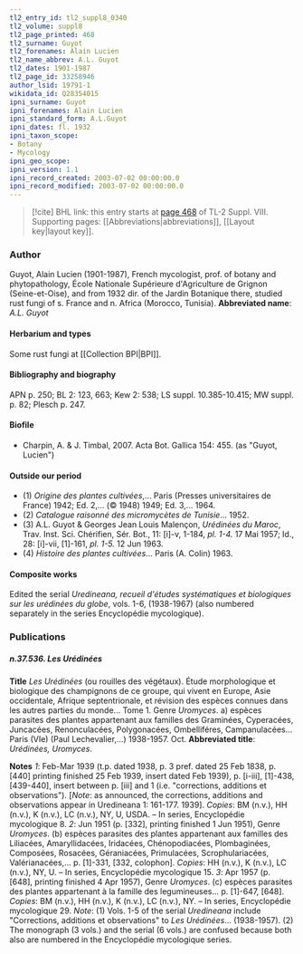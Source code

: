 ```yaml
---
tl2_entry_id: tl2_suppl8_0340
tl2_volume: suppl8
tl2_page_printed: 468
tl2_surname: Guyot
tl2_forenames: Alain Lucien
tl2_name_abbrev: A.L. Guyot
tl2_dates: 1901-1987
tl2_page_id: 33258946
author_lsid: 19791-1
wikidata_id: Q28354015
ipni_surname: Guyot
ipni_forenames: Alain Lucien
ipni_standard_form: A.L.Guyot
ipni_dates: fl. 1932
ipni_taxon_scope: 
- Botany
- Mycology
ipni_geo_scope: 
ipni_version: 1.1
ipni_record_created: 2003-07-02 00:00:00.0
ipni_record_modified: 2003-07-02 00:00:00.0
---
```



> [!cite] BHL link: this entry starts at [page 468](https://www.biodiversitylibrary.org/page/33258946) of TL-2 Suppl. VIII.
> Supporting pages: [[Abbreviations|abbreviations]], [[Layout key|layout key]].

### Author

Guyot, Alain Lucien (1901-1987), French mycologist, prof. of botany and phytopathology, École Nationale Supérieure d'Agriculture de Grignon (Seine-et-Oise), and from 1932 dir. of the Jardin Botanique there, studied rust fungi of s. France and n. Africa (Morocco, Tunisia). 
**Abbreviated name**: *A.L. Guyot*

#### Herbarium and types

Some rust fungi at [[Collection BPI|BPI]].

#### Bibliography and biography

APN p. 250; BL 2: 123, 663; Kew 2: 538; LS suppl. 10.385-10.415; MW suppl. p. 82; Plesch p. 247.

#### Biofile

- Charpin, A. & J. Timbal, 2007. Acta Bot. Gallica 154: 455. (as "Guyot, Lucien")

#### Outside our period

- (1) *Origine des plantes cultivées*,... Paris (Presses universitaires de France) 1942; Ed. 2,... (© 1948) 1949; Ed. 3,... 1964.
- (2) *Catalogue raisonné des micromycètes de Tunisie*... 1952.
- (3) A.L. Guyot & Georges Jean Louis Malençon, *Urédinées du Maroc*, Trav. Inst. Sci. Chérifien, Sér. Bot., 11: \[i\]-v, 1-184, *pl. 1-4.* 17 Mai 1957; Id., 28: \[i\]-vii, \[1\]-161, *pl. 1-5.* 12 Jun 1963.
- (4) *Histoire des plantes cultivées*... Paris (A. Colin) 1963.

#### Composite works

Edited the serial *Uredineana, recueil d'études systématiques et biologiques sur les urédinées du globe*, vols. 1-6, (1938-1967) (also numbered separately in the series Encyclopédie mycologique).

### Publications

##### n.37.536. Les Urédinées

**Title**
*Les Urédinées* (ou rouilles des végétaux). Étude morphologique et biologique des champignons de ce groupe, qui vivent en Europe, Asie occidentale, Afrique septentrionale, et révision des espèces connues dans les autres parties du monde... Tome 1. Genre *Uromyces*. a) espèces parasites des plantes appartenant aux familles des Graminées, Cyperacées, Juncacées, Renonculacées, Polygonacées, Ombelliféres, Campanulacées... Paris (VIe) (Paul Lechevalier,...) 1938-1957. Oct.
**Abbreviated title**: *Urédinées, Uromyces*.

**Notes**
*1*: Feb-Mar 1939 (t.p. dated 1938, p. 3 pref. dated 25 Feb 1838, p. \[440\] printing finished 25 Feb 1939, insert dated Feb 1939), p. \[i-iii\], \[1\]-438, \[439-440\], insert between p. \[iii\] and 1 (i.e. "corrections, additions et observations"). \[*Note*: as announced, the corrections, additions and observations appear in Uredineana 1: 161-177. 1939\]. *Copies*: BM (n.v.), HH (n.v.), K (n.v.), LC (n.v.), NY, U, USDA. – In series, Encyclopédie mycologique 8.
*2*: Jun 1951 (p. \[332\], printing finished 1 Jun 1951), Genre *Uromyces*. (b) espèces parasites des plantes appartenant aux familles des Liliacées, Amaryllidacées, Iridacées, Chénopodiacées, Plombaginées, Composées, Rosacées, Géraniacées, Primulacées, Scrophulariacées, Valérianacées,... p. \[1\]-331, \[332, colophon\]. *Copies*: HH (n.v.), K (n.v.), LC (n.v.), NY, U. – In series, Encyclopédie mycologique 15.
*3*: Apr 1957 (p. \[648\], printing finished 4 Apr 1957), Genre *Uromyces*. (c) espèces parasites des plantes appartenant à la famille des legumineuses... p. \[1\]-647, \[648\]. *Copies*: BM (n.v.), HH (n.v.), K (n.v.), LC (n.v.), NY. – In series, Encyclopédie mycologique 29.
*Note*: (1) Vols. 1-5 of the serial *Uredineana* include "Corrections, additions et observations" to *Les Urédinées*... (1938-1957). (2) The monograph (3 vols.) and the serial (6 vols.) are confused because both also are numbered in the Encyclopédie mycologique series.

